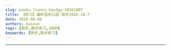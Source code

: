 ```yaml
---
slug: paobu-lianxi-bqsdgy-20161007
title: 【练习】灞桥湿地公园 跑步2016.10.7
date: 2016-08-08
authors: kuizuo
tags: [跑步,跑步练习,10KM]
keywords: [跑步,跑步练习]
---
```

---

<!-- truncate -->
